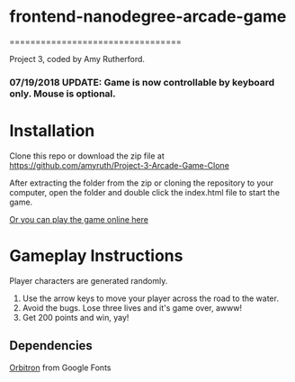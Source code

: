 # frontend-nanodegree-arcade-game
=================================

Project 3, coded by Amy Rutherford.

### 07/19/2018 UPDATE: Game is now controllable by keyboard only. Mouse is optional.

# Installation

Clone this repo or download the zip file at https://github.com/amyruth/Project-3-Arcade-Game-Clone

After extracting the folder from the zip or cloning the repository to your computer, open the folder and double click the index.html file to start the game.

[Or you can play the game online here](https://clever-babbage-979bda.netlify.com/)

# Gameplay Instructions

Player characters are generated randomly.

1. Use the arrow keys to move your player across the road to the water.
2. Avoid the bugs. Lose three lives and it's game over, awww!
3. Get 200 points and win, yay!

## Dependencies


[Orbitron](https://fonts.google.com/specimen/Orbitron) from Google Fonts
